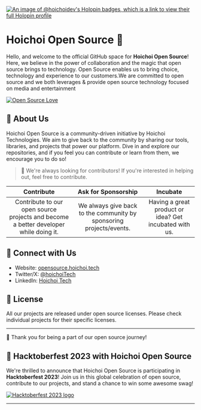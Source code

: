 [![An image of @hoichoidev's Holopin badges, which is a link to view their full Holopin profile](https://holopin.me/hoichoidev)](https://holopin.io/@hoichoidev)

# Hoichoi Open Source 🚀

Hello, and welcome to the official GitHub space for **Hoichoi Open Source**! Here, we believe in the power of collaboration and the magic that open source brings to technology. Open Source enables us to bring choice, technology and experience to our customers.We are committed to open source and we both leverages & provide open source technology focused on media and entertainment



[![Open Source Love](https://badges.frapsoft.com/os/v2/open-source.svg?v=103)](https://opensource.hoichoi.tech)



## 📖 About Us

Hoichoi Open Source is a community-driven initiative by Hoichoi Technologies. We aim to give back to the community by sharing our tools, libraries, and projects that power our platform. Dive in and explore our repositories, and if you feel you can contribute or learn from them, we encourage you to do so!



> 🤝 We're always looking for contributors! If you're interested in helping out, feel free to contribute.

| Contribute | Ask for Sponsorship | Incubate |
|:----------:|:-------------------:|:--------:|
| Contribute to our open source projects and become a better developer while doing it. | We always give back to the community by sponsoring projects/events. | Having a great product or idea? Get incubated with us. |


## 💬 Connect with Us

- Website: [opensource.hoichoi.tech](https://opensource.hoichoi.tech)
- Twitter/X: [@hoichoiTech](https://twitter.com/hoichoitech)
- LinkedIn: [Hoichoi Tech](https://www.linkedin.com/company/hoichoitech)

## 📜 License

All our projects are released under open source licenses. Please check individual projects for their specific licenses.

---

💖 Thank you for being a part of our open source journey!

## 🎉 Hacktoberfest 2023 with Hoichoi Open Source

We're thrilled to announce that Hoichoi Open Source is participating in **Hacktoberfest 2023**! Join us in this global celebration of open source, contribute to our projects, and stand a chance to win some awesome swag!

[![Hacktoberfest 2023 logo](https://hacktoberfest.com/_next/static/media/opengraph.e5fafe07.png)](https://hacktoberfest.com/) 


---



